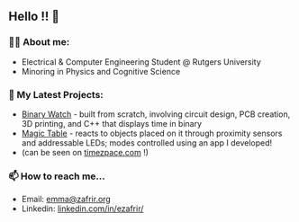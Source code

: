 ## Hello !! 👋

### 👩‍🎓 About me:
- Electrical & Computer Engineering Student @ Rutgers University
- Minoring in Physics and Cognitive Science

### 🐛 My Latest Projects:
- [Binary Watch](https://github.com/ezafrir/EmmaWatch) - built from scratch, involving circuit design, PCB creation, 3D printing, and     C++ that displays time in binary
- [Magic Table](https://github.com/ezafrir/MagicTable) - reacts to objects placed on it through proximity sensors and addressable LEDs;   modes controlled using an app I developed!
- (can be seen on [timezpace.com](www.timezpace.com) !)

### 📫 How to reach me...
- Email: [emma@zafrir.org](emma@zafrir.org)
- Linkedin: [linkedin.com/in/ezafrir/](https://www.linkedin.com/in/ezafrir/)
  
<!--
**ezafrir/ezafrir** is a ✨ _special_ ✨ repository because its `README.md` (this file) appears on your GitHub profile.

Here are some ideas to get you started:

- 🔭 I’m currently working on ...
- 🌱 I’m currently learning ...
- 👯 I’m looking to collaborate on ...
- 🤔 I’m looking for help with ...
- 💬 Ask me about ...
- 📫 How to reach me: ...
- 😄 Pronouns: ...
- ⚡ Fun fact: ...
-->
